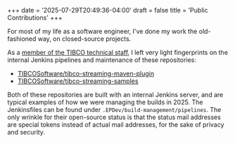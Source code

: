 +++
date = '2025-07-29T20:49:36-04:00'
draft = false
title = 'Public Contributions'
+++

For most of my life as a software engineer, I've done my work
the old-fashioned way, on closed-source projects.

As a [member of the TIBCO technical staff](https://github.com/TIBCOrkrajews),
I left very light fingerprints on the internal Jenkins pipelines and
maintenance of these repositories:

* [TIBCOSoftware/tibco-streaming-maven-plugin](https://github.com/TIBCOSoftware/tibco-streaming-maven-plugin)
* [TIBCOSoftware/tibco-streaming-samples](https://github.com/TIBCOSoftware/tibco-streaming-samples)

Both of these repositories are built with an internal Jenkins server, and
are typical examples of how we were managing the builds in 2025. The
Jenkinsfiles can be found under `.EPDev/build-management/pipelines`. The
only wrinkle for their open-source status is that the status mail
addresses are special tokens instead of actual mail addresses, for the
sake of privacy and security.

